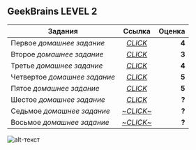 **GeekBrains LEVEL 2**
------
| Задания       | Ссылка                | Оценка |
| ------------- |:------------------:| -----:|
| Первое *домашнее задание*     | [*CLICK*](https://github.com/cheshrst/level2/tree/master/src/lesson1 "Lesson 1")| **4** |
| Второе *домашнее задание*     | [*CLICK*](https://github.com/cheshrst/level2/tree/master/src/lesson2 "Lesson 2")|   **3** |
| Третье *домашнее задание* | [*CLICK*](https://github.com/cheshrst/level2/tree/master/src/lesson3 "Lesson 3")| **4** |
| Четвертое *домашнее задание*     | [*CLICK*](https://github.com/cheshrst/level2/tree/master/src/lesson4 "Lesson 4")   | **5** |
| Пятое *домашнее задание*     | [*CLICK*](https://github.com/cheshrst/level2/tree/master/src/lesson5 "Lesson 5") | **5** |
| Шестое *домашнее задание* | [*CLICK*](https://github.com/cheshrst/level2/tree/master/src/lesson5) | **?** |
| Седьмое *домашнее задание*     | [~*CLICK*~](https://www.google.com/) | **?** |
| Восьмое *домашнее задание* | [~*CLICK*~](https://www.google.com/) | **?** |



![alt-текст](https://gbcdn.mrgcdn.ru/uploads/avatar/1691315/attachment/thumb-ab111c8254aeaf710697ea87a90933ad.jpg "Максим Добрынин")
